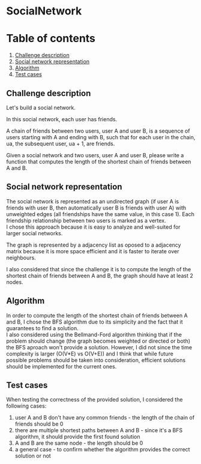 # SocialNetwork

# Table of contents
1. [Challenge description](#cd)
2. [Social network representation](#repr)
3. [Algorithm](#alg)
3. [Test cases](#ts)

## Challenge description <a name="cd"></a>
Let's build a social network. 

In this social network, each user has friends.

A chain of friends between two users, user A and user B, is a sequence of users starting with A and ending with B, such that for each user in the chain, ua, the subsequent user, ua + 1, are friends.

Given a social network and two users, user A and user B, please write a function that computes the length of the shortest chain of friends between A and B.


## Social network representation <a name="repr"></a>
The social network is represented as an undirected graph (if user A is friends with user B, then automatically user B is friends with user A) with unweighted edges (all friendships have the same value, in this case 1). Each friendship relationship between two users is marked as a vertex.     
I chose this approach because it is easy to analyze and well-suited for larger social networks.
  
The graph is represented by a adjacency list as oposed to a adjacency matrix because it is more space efficient and it is faster to iterate over neighbours.  
  
I also considered that since the challenge it is to compute the length of the shortest chain of friends between A and B, the graph should have at least 2 nodes.

## Algorithm <a name="alg"></a>
In order to compute the length of the shortest chain of friends between A and B, I chose the BFS algorithm due to its simplicity and the fact that it guarantees to find a solution.  
I also considered using the Bellmand-Ford algorithm thinking that if the problem should change (the graph becomes weighted or directed or both) the BFS aproach won't provide a solution. However, I did not since the time complexity is larger (O(V*E) vs O(V+E)) and I think that while future possible problems should be taken into consideration, efficient solutions should be implemented for the current ones.

## Test cases <a name="ts"></a>

When testing the correctness of the provided solution, I considered the following cases:  

1. user A and B don't have any common friends - the length of the chain of friends should be 0    
2. there are multiple shortest paths between A and B - since it's a BFS algorithm, it should provide the first found solution  
3. A and B are the same node - the length should be 0  
4. a general case - to confirm whether the algorithm provides the correct solution or not  


